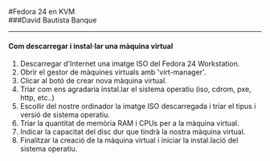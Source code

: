 #Fedora 24 en KVM  
###David Bautista Banque
***
#### Com descarregar i instal·lar una màquina virtual 
1. Descarregar d'Internet una imatge ISO del Fedora 24 Workstation.
2. Obrir el gestor de màquines virtuals amb 'virt-manager'.
3. Clicar al botó de crear nova màquina virtual.
4. Triar com ens agradaria instal.lar el sistema operatiu (iso, cdrom, pxe, http, etc..)
5. Escollir del nostre ordinador la imatge ISO descarregada i triar el tipus i versió de sistema operatiu.
6. Triar la quantitat de memòria RAM i CPUs per a la màquina virtual.
7. Indicar la capacitat del disc dur que tindrà la nostra màquina virtual.
8. Finalitzar la creació de la màquina virtual i iniciar la instal.lació del sistema operatiu.

